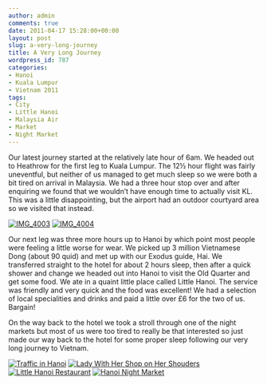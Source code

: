 ```yaml
---
author: admin
comments: true
date: 2011-04-17 15:28:00+00:00
layout: post
slug: a-very-long-journey
title: A Very Long Journey
wordpress_id: 787
categories:
- Hanoi
- Kuala Lumpur
- Vietnam 2011
tags:
- City
- Little Hanoi
- Malaysia Air
- Market
- Night Market
---
```


Our latest journey started at the relatively late hour of 6am. We headed out to Heathrow for the first leg to Kuala Lumpur. The 12½ hour flight was fairly uneventful, but neither of us managed to get much sleep so we were both a bit tired on arrival in Malaysia. We had a three hour stop over and after enquiring we found that we wouldn’t have enough time to actually visit KL. This was a little disappointing, but the airport had an outdoor courtyard area so we visited that instead.

[![IMG_4003](http://travel.perry-online.me.uk/files/2011/04/IMG_4003_thumb.jpg)](http://travel.perry-online.me.uk/files/2011/04/IMG_4003.jpg) [![IMG_4004](http://travel.perry-online.me.uk/files/2011/04/IMG_4004_thumb.jpg)](http://travel.perry-online.me.uk/files/2011/04/IMG_4004.jpg)

Our next leg was three more hours up to Hanoi by which point most people were feeling a little worse for wear. We picked up 3 million Vietnamese Dong (about 90 quid) and met up with our Exodus guide, Hai. We transferred straight to the hotel for about 2 hours sleep, then after a quick shower and change we headed out into Hanoi to visit the Old Quarter and get some food. We ate in a quaint little place called Little Hanoi. The service was friendly and very quick and the food was excellent! We had a selection of local specialities and drinks and paid a little over £6 for the two of us. Bargain!

On the way back to the hotel we took a stroll through one of the night markets but most of us were too tired to really be that interested so just made our way back to the hotel for some proper sleep following our very long journey to Vietnam.

[![Traffic in Hanoi](http://travel.perry-online.me.uk/files/2011/04/IMG_4017_thumb.jpg)](http://travel.perry-online.me.uk/files/2011/04/IMG_4017.jpg) [![Lady With Her Shop on Her Shouders](http://travel.perry-online.me.uk/files/2011/04/IMG_4022_thumb.jpg)](http://travel.perry-online.me.uk/files/2011/04/IMG_4022.jpg) [![Little Hanoi Restaurant](http://travel.perry-online.me.uk/files/2011/04/IMG_4028_thumb.jpg)](http://travel.perry-online.me.uk/files/2011/04/IMG_4028.jpg) [![Hanoi Night Market](http://travel.perry-online.me.uk/files/2011/04/IMG_4035_thumb.jpg)](http://travel.perry-online.me.uk/files/2011/04/IMG_4035.jpg)
